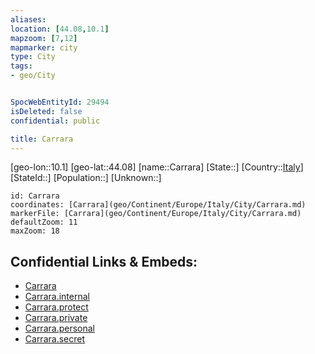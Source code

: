 ```yaml
---
aliases: 
location: [44.08,10.1]
mapzoom: [7,12] 
mapmarker: city 
type: City
tags:
- geo/City


SpocWebEntityId: 29494
isDeleted: false
confidential: public

title: Carrara
---
```

[geo-lon::10.1]
[geo-lat::44.08]
[name::Carrara]
[State::]
[Country::[Italy](geo/Continent/Europe/Italy.md)]
[StateId::]
[Population::]
[Unknown::]


```leaflet
id: Carrara
coordinates: [Carrara](geo/Continent/Europe/Italy/City/Carrara.md)
markerFile: [Carrara](geo/Continent/Europe/Italy/City/Carrara.md)
defaultZoom: 11 
maxZoom: 18
```


## Confidential Links & Embeds: 
- [Carrara](../../../../../../_public/geo/Continent/Europe/Italy/City/Carrara.md) 
- [Carrara.internal](../../../../../../_internal/geo/Continent/Europe/Italy/City/Carrara.internal.md) 
- [Carrara.protect](../../../../../../_protect/geo/Continent/Europe/Italy/City/Carrara.protect.md) 
- [Carrara.private](../../../../../../_private/geo/Continent/Europe/Italy/City/Carrara.private.md) 
- [Carrara.personal](../../../../../../_personal/geo/Continent/Europe/Italy/City/Carrara.personal.md) 
- [Carrara.secret](../../../../../../_secret/geo/Continent/Europe/Italy/City/Carrara.secret.md) 
